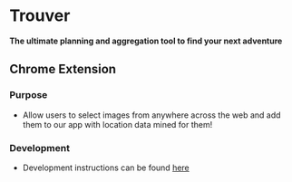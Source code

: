 # Trouver
**The ultimate planning and aggregation tool to find your next adventure**


## Chrome Extension

### Purpose

- Allow users to select images from anywhere across the web and add them to our app with location data mined for them!

### Development

- Development instructions can be found [here](./chrome-extension/README.md)
